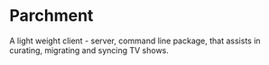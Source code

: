 # Parchment
A light weight client - server, command line package, that assists in curating, migrating and syncing TV shows.
